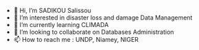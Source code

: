 - 👋 Hi, I’m SADIKOU Salissou
- 👀 I’m interested in disaster loss and damage Data Management
- 🌱 I’m currently learning CLIMADA
- 💞️ I’m looking to collaborate on Databases Administration
- 📫 How to reach me : UNDP, Niamey, NIGER

<!---
MAYATAW3633138ss/MAYATAW3633138ss is a ✨ special ✨ repository because its `README.md` (this file) appears on your GitHub profile.
You can click the Preview link to take a look at your changes.
--->
